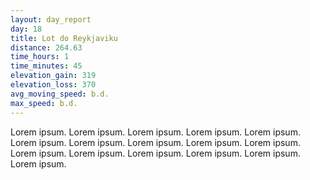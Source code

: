 ```yaml
---
layout: day_report
day: 18
title: Lot do Reykjaviku
distance: 264.63
time_hours: 1
time_minutes: 45
elevation_gain: 319
elevation_loss: 370
avg_moving_speed: b.d.
max_speed: b.d.
---
```


Lorem ipsum. Lorem ipsum. Lorem ipsum. Lorem ipsum. Lorem ipsum. Lorem ipsum. Lorem ipsum. Lorem ipsum.
Lorem ipsum. Lorem ipsum. Lorem ipsum. Lorem ipsum. Lorem ipsum. Lorem ipsum. Lorem ipsum. Lorem ipsum.
